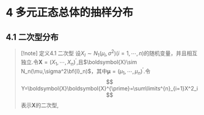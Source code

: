 # 4 多元正态总体的抽样分布
## 4.1 二次型分布
>[!note] 定义4.1 二次型
>设$X_I\sim N_1(\mu_i,\sigma^2)(i=1,\cdots,n)$的随机变量，并且相互独立.令$\boldsymbol{X}=(X_1,\cdots,X_n)^{\prime}$,且$\boldsymbol{X}\sim N_n(\mu,\sigma^2\bf{I}_n)$，其中$\boldsymbol{\mu}=(\mu_1,\cdots,\mu_n)^{\prime}$.令
>$$
>Y=\boldsymbol{X}\boldsymbol{X}^{\prime}=\sum\limits^{n}_{i=1}X^2_i$$
>表示$\boldsymbol{X}$的二次型,

